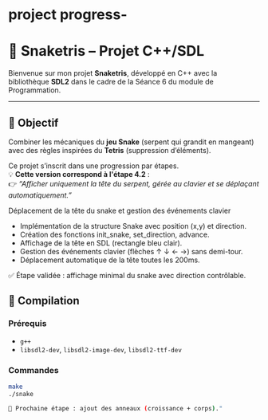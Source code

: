 # project progress-

# 🐍 Snaketris – Projet C++/SDL

Bienvenue sur mon projet **Snaketris**, développé en C++ avec la bibliothèque **SDL2** dans le cadre de la Séance 6 du module de Programmation.

---

## 🎯 Objectif

Combiner les mécaniques du **jeu Snake** (serpent qui grandit en mangeant) avec des règles inspirées du **Tetris** (suppression d’éléments).

Ce projet s’inscrit dans une progression par étapes.  
💡 **Cette version correspond à l'étape 4.2** :  
👉 _“Afficher uniquement la tête du serpent, gérée au clavier et se déplaçant automatiquement.”_

Déplacement de la tête du snake et gestion des événements clavier

- Implémentation de la structure Snake avec position (x,y) et direction.
- Création des fonctions init_snake, set_direction, advance.
- Affichage de la tête en SDL (rectangle bleu clair).
- Gestion des événements clavier (flèches ↑ ↓ ← →) sans demi-tour.
- Déplacement automatique de la tête toutes les 200ms.

✅ Étape validée : affichage minimal du snake avec direction contrôlable.

## 🔧 Compilation

### Prérequis

- `g++`
- `libsdl2-dev`, `libsdl2-image-dev`, `libsdl2-ttf-dev`

### Commandes

```bash
make
./snake

🎯 Prochaine étape : ajout des anneaux (croissance + corps)."
